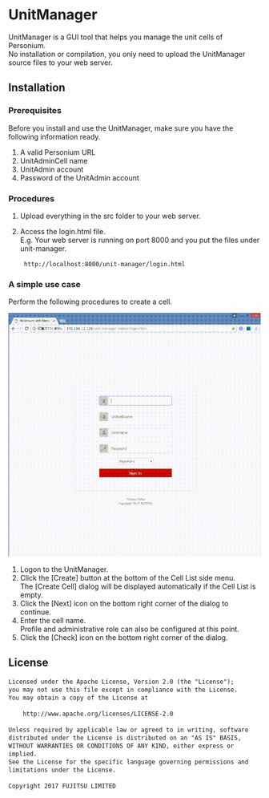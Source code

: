 # UnitManager  
UnitManager is a GUI tool that helps you manage the unit cells of Personium.  
No installation or compilation, you only need to upload the UnitManager source files to your web server.  

## Installation    

### Prerequisites  
Before you install and use the UnitManager, make sure you have the following information ready.  

1. A valid Personium URL  
1. UnitAdminCell name  
1. UnitAdmin account  
1. Password of the UnitAdmin account 

### Procedures  
1. Upload everything in the src folder to your web server.  
1. Access the login.html file.  
E.g. Your web server is running on port 8000 and you put the files under unit-manager.  

        http://localhost:8000/unit-manager/login.html

### A simple use case  
Perform the following procedures to create a cell.  

![Cell creation](./doc/demo.gif "Cell creation")  

1. Logon to the UnitManager.  
1. Click the [Create] button at the bottom of the Cell List side menu.  
The [Create Cell] dialog will be displayed automatically if the Cell List is empty.  
1. Click the [Next] icon on the bottom right corner of the dialog to continue.  
1. Enter the cell name.  
Profile and administrative role can also be configured at this point.  
1. Click the [Check] icon on the bottom right corner of the dialog.  

## License  

    Licensed under the Apache License, Version 2.0 (the "License");
    you may not use this file except in compliance with the License.
    You may obtain a copy of the License at

        http://www.apache.org/licenses/LICENSE-2.0

    Unless required by applicable law or agreed to in writing, software
    distributed under the License is distributed on an "AS IS" BASIS,
    WITHOUT WARRANTIES OR CONDITIONS OF ANY KIND, either express or implied.
    See the License for the specific language governing permissions and
    limitations under the License.

    Copyright 2017 FUJITSU LIMITED

